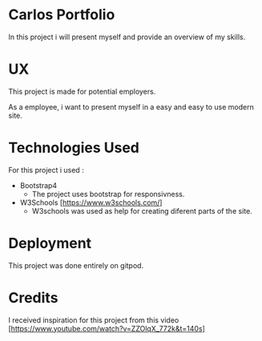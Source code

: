 # Carlos Portfolio
In this project i will present myself and provide
an overview of my skills.


# UX 
This project is made for potential employers.

As a employee, i want to present myself in a easy 
and easy to use modern site.

# Technologies Used

For this project i used :

* Bootstrap4
    * The project uses bootstrap for responsivness.
* W3Schools [https://www.w3schools.com/]
    * W3schools was used as help for creating diferent parts of the site.

# Deployment


This project was done entirely on gitpod.

# Credits

I received inspiration for this project from this video [https://www.youtube.com/watch?v=ZZOlqX_772k&t=140s]